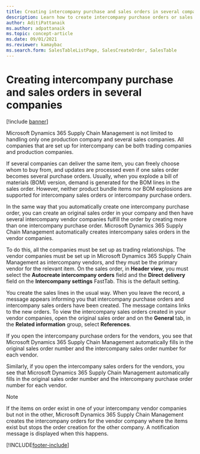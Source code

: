 ```yaml
---
title: Creating intercompany purchase and sales orders in several companies
description: Learn how to create intercompany purchase orders or sales orders in several companies for both trading companies and production companies.
author: AditiPattanaik
ms.author: adpattanaik
ms.topic: concept-article
ms.date: 09/01/2021
ms.reviewer: kamaybac
ms.search.form: SalesTableListPage, SalesCreateOrder, SalesTable
---
```


# Creating intercompany purchase and sales orders in several companies

[!include [banner](../../includes/banner.md)]

Microsoft Dynamics 365 Supply Chain Management is not limited to handling only one production company and several sales companies. All companies that are set up for intercompany can be both trading companies and production companies.

If several companies can deliver the same item, you can freely choose whom to buy from, and updates are processed even if one sales order becomes several purchase orders. Usually, when you explode a bill of materials (BOM) version, demand is generated for the BOM lines in the sales order. However, neither product bundle items nor BOM explosions are supported for intercompany sales orders or intercompany purchase orders.
 
In the same way that you automatically create one intercompany purchase order, you can create an original sales order in your company and then have several intercompany vendor companies fulfill the order by creating more than one intercompany purchase order. Microsoft Dynamics 365 Supply Chain Management automatically creates intercompany sales orders in the vendor companies.

To do this, all the companies must be set up as trading relationships. The vendor companies must be set up in Microsoft Dynamics 365 Supply Chain Management as intercompany vendors, and they must be the primary vendor for the relevant item. On the sales order, in **Header view**, you must select the **Autocreate intercompany orders** field and the **Direct delivery** field on the **Intercompany settings** FastTab. This is the default setting.

You create the sales lines in the usual way. When you leave the record, a message appears informing you that intercompany purchase orders and intercompany sales orders have been created. The message contains links to the new orders. To view the intercompany sales orders created in your vendor companies, open the original sales order and on the **General** tab, in the **Related information** group, select **References**.

If you open the intercompany purchase orders for the vendors, you see that Microsoft Dynamics 365 Supply Chain Management automatically fills in the original sales order number and the intercompany sales order number for each vendor.

Similarly, if you open the intercompany sales orders for the vendors, you see that Microsoft Dynamics 365 Supply Chain Management automatically fills in the original sales order number and the intercompany purchase order number for each vendor.

> [!NOTE]
> If the items on order exist in one of your intercompany vendor companies but not in the other, Microsoft Dynamics 365 Supply Chain Management creates the intercompany orders for the vendor company where the items exist but stops the order creation for the other company. A notification message is displayed when this happens.

[!INCLUDE[footer-include](../../includes/footer-banner.md)]
